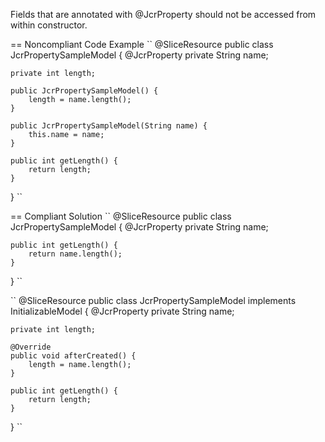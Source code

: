 Fields that are annotated with @JcrProperty should not be accessed from within constructor.

== Noncompliant Code Example
``
@SliceResource
public class JcrPropertySampleModel {
	@JcrProperty
	private String name;

	private int length;

	public JcrPropertySampleModel() {
	    length = name.length();
	}

	public JcrPropertySampleModel(String name) {
	    this.name = name;
	}

	public int getLength() {
	    return length;
	}
}
``

== Compliant Solution
``
@SliceResource
public class JcrPropertySampleModel {
	@JcrProperty
	private String name;

	public int getLength() {
	    return name.length();
	}
}
``

``
@SliceResource
public class JcrPropertySampleModel  implements InitializableModel {
	@JcrProperty
	private String name;

	private int length;

	@Override
	public void afterCreated() {
	    length = name.length();
	}

	public int getLength() {
	    return length;
	}
}
``
